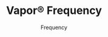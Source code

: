---
title: "Vapor® Frequency"
image_primary: "img/Arktura-Vapor-Frequency-Ceiling-Feature-Image-v2-1600x1600.png"
image_secondary: "img/Arktura_Vapor_Frequency_3.jpg"
description: "Frequency%20powder-coated%20aluminum%20torsion%20spring%20panels%20bring%20the%20digital%20world%20into%20reality.%20With%20a%20design%20that%20starts%20off%20intense%20and%20fades%20away%2C%20you%20can%20create%20a%20path%20for%20people%20to%20follow%2C%20while%20reducing%20the%20sound%20of%20their%20steps%20thanks%20to%20our%20Soft%20Sound%AE%20backer.%20Or%20add%20our%20integrated%20lighting%20backer%20to%20take%20the%20digital%20feel%20to%20another%20level."
designer: "Arktura"
subtitle: "Frequency"
href: "https://arktura.com/product/vapor-frequency/"
tags: 
  - "arktura"
  - "Acoustic"
  - "Ceiling Panels"
  - "Lighting"
  - "Wall Panels"
  - "wall-panels"
category: "wall-panels"
manufacturer: "Arktura"
slug: "/manufacturers/arktura/wall-panels/arktura-vapor-frequency"
---
